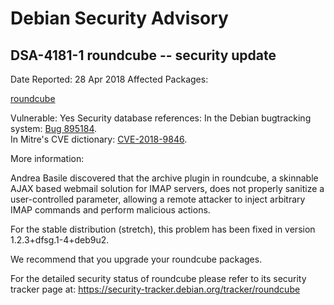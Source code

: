 
Debian Security Advisory
========================


DSA-4181-1 roundcube -- security update
---------------------------------------



Date Reported:
28 Apr 2018
Affected Packages:

[roundcube](https://packages.debian.org/src:roundcube)

Vulnerable:
Yes
Security database references:
In the Debian bugtracking system: [Bug 895184](https://bugs.debian.org/cgi-bin/bugreport.cgi?bug=895184).  
In Mitre's CVE dictionary: [CVE-2018-9846](https://security-tracker.debian.org/tracker/CVE-2018-9846).  

More information:

Andrea Basile discovered that the archive plugin in roundcube, a
skinnable AJAX based webmail solution for IMAP servers, does not
properly sanitize a user-controlled parameter, allowing a remote
attacker to inject arbitrary IMAP commands and perform malicious
actions.


For the stable distribution (stretch), this problem has been fixed in
version 1.2.3+dfsg.1-4+deb9u2.


We recommend that you upgrade your roundcube packages.


For the detailed security status of roundcube please refer to its
security tracker page at:
<https://security-tracker.debian.org/tracker/roundcube>





